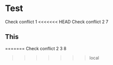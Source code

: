# Test
Check conflict 1
<<<<<<< HEAD
Check conflict 2 7

## This
=======
Check conflict 2 3 8
>>>>>>> local
